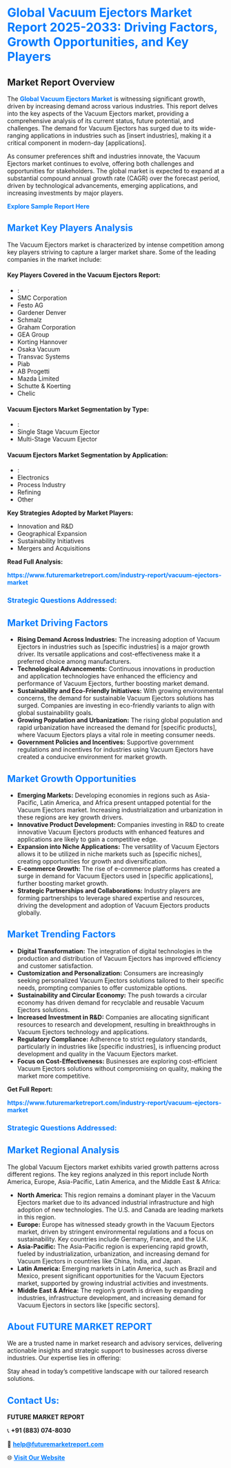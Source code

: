 <h1 style="color: #007BFF;">Global Vacuum Ejectors Market Report 2025-2033: Driving Factors, Growth Opportunities, and Key Players</h1>

<section id="overview">
<h2>Market Report Overview</h2>
<p>The <a href="https://www.futuremarketreport.com/industry-report/vacuum-ejectors-market" style="color: #007BFF; text-decoration: none;"><strong>Global Vacuum Ejectors Market</strong></a> is witnessing significant growth, driven by increasing demand across various industries. This report delves into the key aspects of the Vacuum Ejectors market, providing a comprehensive analysis of its current status, future potential, and challenges. The demand for Vacuum Ejectors has surged due to its wide-ranging applications in industries such as [insert industries], making it a critical component in modern-day [applications].</p>
<p>As consumer preferences shift and industries innovate, the Vacuum Ejectors market continues to evolve, offering both challenges and opportunities for stakeholders. The global market is expected to expand at a substantial compound annual growth rate (CAGR) over the forecast period, driven by technological advancements, emerging applications, and increasing investments by major players.</p>
</section>

<section id="overview">
<p><a href="https://www.futuremarketreport.com/request-sample/reportId=55090" style="color: #007BFF; text-decoration: none;"><strong>Explore Sample Report Here</strong></a></p>
</section>

<section id="key-players">
<h2 style="color: #007BFF;">Market Key Players Analysis</h2>
<p>The Vacuum Ejectors market is characterized by intense competition among key players striving to capture a larger market share. Some of the leading companies in the market include:</p>
<h4>Key Players Covered in the Vacuum Ejectors Report:</h4>
<ul><li>:</li><li>SMC Corporation</li><li>Festo AG</li><li>Gardener Denver</li><li>Schmalz</li><li>Graham Corporation</li><li>GEA Group</li><li>Korting Hannover</li><li>Osaka Vacuum</li><li>Transvac Systems</li><li>Piab</li><li>AB Progetti</li><li>Mazda Limited</li><li>Schutte &amp; Koerting</li><li>Chelic</li></ul>
<h4>Vacuum Ejectors Market Segmentation by Type:</h4>
<ul><li>:</li><li>Single Stage Vacuum Ejector</li><li>Multi-Stage Vacuum Ejector</li></ul>

<h4>Vacuum Ejectors Market Segmentation by Application:</h4>
<ul><li>:</li><li>Electronics</li><li>Process Industry</li><li>Refining</li><li>Other</li></ul>
<p><strong>Key Strategies Adopted by Market Players:</strong></p>
<ul>
<li>Innovation and R&D</li>
<li>Geographical Expansion</li>
<li>Sustainability Initiatives</li>
<li>Mergers and Acquisitions</li>
</ul>
</section>

<section>
<p><strong>Read Full Analysis: </strong></p><a href="https://www.futuremarketreport.com/industry-report/vacuum-ejectors-market" style="color: #007BFF; text-decoration: none;"><strong>https://www.futuremarketreport.com/industry-report/vacuum-ejectors-market</strong></a>
<h3 style="color: #007BFF;">Strategic Questions Addressed:</h3>
</section>

<section id="driving-factors">
<h2 style="color: #007BFF;">Market Driving Factors</h2>
<ul>
<li><strong>Rising Demand Across Industries:</strong> The increasing adoption of Vacuum Ejectors in industries such as [specific industries] is a major growth driver. Its versatile applications and cost-effectiveness make it a preferred choice among manufacturers.</li>
<li><strong>Technological Advancements:</strong> Continuous innovations in production and application technologies have enhanced the efficiency and performance of Vacuum Ejectors, further boosting market demand.</li>
<li><strong>Sustainability and Eco-Friendly Initiatives:</strong> With growing environmental concerns, the demand for sustainable Vacuum Ejectors solutions has surged. Companies are investing in eco-friendly variants to align with global sustainability goals.</li>
<li><strong>Growing Population and Urbanization:</strong> The rising global population and rapid urbanization have increased the demand for [specific products], where Vacuum Ejectors plays a vital role in meeting consumer needs.</li>
<li><strong>Government Policies and Incentives:</strong> Supportive government regulations and incentives for industries using Vacuum Ejectors have created a conducive environment for market growth.</li>
</ul>
</section>

<section id="growth-opportunities">
<h2 style="color: #007BFF;">Market Growth Opportunities</h2>
<ul>
<li><strong>Emerging Markets:</strong> Developing economies in regions such as Asia-Pacific, Latin America, and Africa present untapped potential for the Vacuum Ejectors market. Increasing industrialization and urbanization in these regions are key growth drivers.</li>
<li><strong>Innovative Product Development:</strong> Companies investing in R&D to create innovative Vacuum Ejectors products with enhanced features and applications are likely to gain a competitive edge.</li>
<li><strong>Expansion into Niche Applications:</strong> The versatility of Vacuum Ejectors allows it to be utilized in niche markets such as [specific niches], creating opportunities for growth and diversification.</li>
<li><strong>E-commerce Growth:</strong> The rise of e-commerce platforms has created a surge in demand for Vacuum Ejectors used in [specific applications], further boosting market growth.</li>
<li><strong>Strategic Partnerships and Collaborations:</strong> Industry players are forming partnerships to leverage shared expertise and resources, driving the development and adoption of Vacuum Ejectors products globally.</li>
</ul>
</section>

<section id="trending-factors">
<h2 style="color: #007BFF;">Market Trending Factors</h2>
<ul>
<li><strong>Digital Transformation:</strong> The integration of digital technologies in the production and distribution of Vacuum Ejectors has improved efficiency and customer satisfaction.</li>
<li><strong>Customization and Personalization:</strong> Consumers are increasingly seeking personalized Vacuum Ejectors solutions tailored to their specific needs, prompting companies to offer customizable options.</li>
<li><strong>Sustainability and Circular Economy:</strong> The push towards a circular economy has driven demand for recyclable and reusable Vacuum Ejectors solutions.</li>
<li><strong>Increased Investment in R&D:</strong> Companies are allocating significant resources to research and development, resulting in breakthroughs in Vacuum Ejectors technology and applications.</li>
<li><strong>Regulatory Compliance:</strong> Adherence to strict regulatory standards, particularly in industries like [specific industries], is influencing product development and quality in the Vacuum Ejectors market.</li>
<li><strong>Focus on Cost-Effectiveness:</strong> Businesses are exploring cost-efficient Vacuum Ejectors solutions without compromising on quality, making the market more competitive.</li>
</ul>
</section>

<section>
<p><strong>Get Full Report: </strong></p><a href="https://www.futuremarketreport.com/industry-report/vacuum-ejectors-market" style="color: #007BFF; text-decoration: none;"><strong>https://www.futuremarketreport.com/industry-report/vacuum-ejectors-market</strong></a>
<h3 style="color: #007BFF;">Strategic Questions Addressed:</h3>
</section>


<section id="regional-analysis">
<h2 style="color: #007BFF;">Market Regional Analysis</h2>
<p>The global Vacuum Ejectors market exhibits varied growth patterns across different regions. The key regions analyzed in this report include North America, Europe, Asia-Pacific, Latin America, and the Middle East & Africa:</p>
<ul>
<li><strong>North America:</strong> This region remains a dominant player in the Vacuum Ejectors market due to its advanced industrial infrastructure and high adoption of new technologies. The U.S. and Canada are leading markets in this region.</li>
<li><strong>Europe:</strong> Europe has witnessed steady growth in the Vacuum Ejectors market, driven by stringent environmental regulations and a focus on sustainability. Key countries include Germany, France, and the U.K.</li>
<li><strong>Asia-Pacific:</strong> The Asia-Pacific region is experiencing rapid growth, fueled by industrialization, urbanization, and increasing demand for Vacuum Ejectors in countries like China, India, and Japan.</li>
<li><strong>Latin America:</strong> Emerging markets in Latin America, such as Brazil and Mexico, present significant opportunities for the Vacuum Ejectors market, supported by growing industrial activities and investments.</li>
<li><strong>Middle East & Africa:</strong> The region’s growth is driven by expanding industries, infrastructure development, and increasing demand for Vacuum Ejectors in sectors like [specific sectors].</li>
</ul>
</section>

<footer>
<h2 style="color: #007BFF;">About FUTURE MARKET REPORT</h2>
<p>We are a trusted name in market research and advisory services, delivering actionable insights and strategic support to businesses across diverse industries. Our expertise lies in offering:</p>

<p>Stay ahead in today’s competitive landscape with our tailored research solutions.</p>

<h2 style="color: #007BFF;">Contact Us:</h2>
<p><strong>FUTURE MARKET REPORT</strong></p>
<p>📞 <strong>+91 (883) 074-8030</strong></p>
<p>📧 <strong><a href="mailto:help@futuremarketreport.com" style="color: #007BFF;">help@futuremarketreport.com</a></strong></p>
<p>🌐 <strong><a href="https://www.futuremarketreport.com/" style="color: #007BFF;">Visit Our Website</a></strong></p>
</footer>
